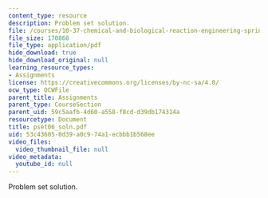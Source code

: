```yaml
---
content_type: resource
description: Problem set solution.
file: /courses/10-37-chemical-and-biological-reaction-engineering-spring-2007/53c436050d39a0c974a1ecbbb1b568ee_pset06_soln.pdf
file_size: 170868
file_type: application/pdf
hide_download: true
hide_download_original: null
learning_resource_types:
- Assignments
license: https://creativecommons.org/licenses/by-nc-sa/4.0/
ocw_type: OCWFile
parent_title: Assignments
parent_type: CourseSection
parent_uid: 59c5aafb-4d60-a558-f8cd-d39db174314a
resourcetype: Document
title: pset06_soln.pdf
uid: 53c43605-0d39-a0c9-74a1-ecbbb1b568ee
video_files:
  video_thumbnail_file: null
video_metadata:
  youtube_id: null
---
```

Problem set solution.